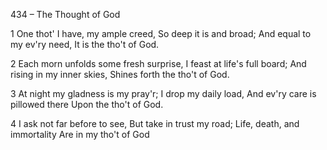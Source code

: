 434 – The Thought of God


1
One thot' I have, my ample creed,
So deep it is and broad;
And equal to my ev'ry need,
It is the tho't of God.

2
Each morn unfolds some fresh surprise,
I feast at life's full board;
And rising in my inner skies,
Shines forth the tho't of God.

3
At night my gladness is my pray'r;
I drop my daily load,
And ev'ry care is pillowed there
Upon the tho't of God.

4
I ask not far before to see,
But take in trust my road;
Life, death, and immortality
Are in my tho't of God
